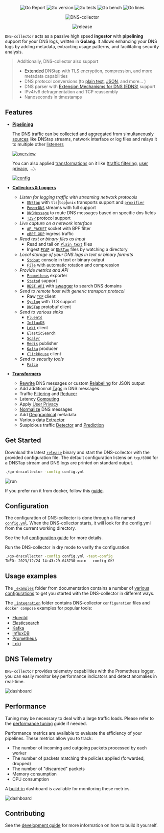 <p align="center">
<img src="https://goreportcard.com/badge/github.com/dmachard/go-dns-collector" alt="Go Report"/>
<img src="https://img.shields.io/badge/go%20version-min%201.21-green" alt="Go version"/>
<img src="https://img.shields.io/badge/go%20tests-507-green" alt="Go tests"/>
<img src="https://img.shields.io/badge/go%20bench-21-green" alt="Go bench"/>
<img src="https://img.shields.io/badge/go%20lines-31679-green" alt="Go lines"/>
</p>

<p align="center">
<img src="docs/dns-collector_logo.png" alt="DNS-collector"/>
</p>

<p align="center">
<img src="https://img.shields.io/github/v/release/dmachard/go-dnscollector?logo=github&sort=semver" alt="release"/>
</p>

`DNS-collector` acts as a passive high speed **ingestor** with **pipelining** support for your DNS logs, written in **Golang**. It allows enhancing your DNS logs by adding metadata, extracting usage patterns, and facilitating security analysis.

> Additionally, DNS-collector also support
>
> - [Extended](https://github.com/dmachard/go-dns-collector/blob/main/docs/extended_dnstap.md) DNStap with TLS encryption, compression, and more metadata capabilities
> - DNS protocol conversions (to [plain text](https://github.com/dmachard/go-dns-collector/blob/main/docs/configuration.md#custom-text-format), [JSON](https://github.com/dmachard/go-dns-collector/blob/main/docs/dnsjson.md), and more... )
> - DNS parser with [Extension Mechanisms for DNS (EDNS)](https://github.com/dmachard/go-dns-collector/blob/main/docs/dnsparser.md) support
> - IPv4/v6 defragmentation and TCP reassembly
> - Nanoseconds in timestamps

## Features

- **[Pipelining](./docs/running_mode.md)**

   The DNS traffic can be collected and aggregated from simultaneously [sources](./docs/workers.md) like DNStap streams, network interface or log files and relays it to multiple other [listeners](./docs/workers.md) 

  [![overview](./docs/_images/overview.png)](./docs/running_mode.md)

  You can also applied  [transformations](./docs/transformers.md) on it like ([traffic filtering](./docs/transformers.md#dns-filtering), [user privacy](./docs/transformers.md#user-privacy), ...).

  [![config](./docs/_images/config.png)](./docs/configuration.md)

- **[Collectors & Loggers](./docs/workers.md)**

  - *Listen for logging traffic with streaming network protocols*
    - [`DNStap`](docs/collectors/collector_dnstap.md#dns-tap) with `tls`|`tcp`|`unix` transports support and [`proxifier`](docs/collectors/collector_dnstap.md#dns-tap-proxifier)
    - [`PowerDNS`](docs/collectors/collector_powerdns.md) streams with full  support
    - [`DNSMessage`](docs/collectors/collector_dnsmessage.md) to route DNS messages based on specific dns fields
    - [`TZSP`](docs/collectors/collector_tzsp.md) protocol support
  - *Live capture on a network interface*
    - [`AF_PACKET`](docs/collectors/collector_afpacket.md) socket with BPF filter
    - [`eBPF XDP`](docs/collectors/collector_xdp.md) ingress traffic
  - *Read text or binary files as input*
    - Read and tail on [`Plain text`](docs/collectors/collector_tail.md) files
    - Ingest [`PCAP`](docs/collectors/collector_fileingestor.md) or [`DNSTap`](docs/collectors/collector_fileingestor.md) files by watching a directory
  - *Local storage of your DNS logs in text or binary formats*
    - [`Stdout`](docs/loggers/logger_stdout.md) console in text or binary output
    - [`File`](docs/loggers/logger_file.md) with automatic rotation and compression
  - *Provide metrics and API*
    - [`Prometheus`](docs/loggers/logger_prometheus.md) exporter
    - [`Statsd`](docs/loggers/logger_statsd.md) support
    - [`REST API`](docs/loggers/logger_restapi.md) with [swagger](https://generator.swagger.io/?url=https://raw.githubusercontent.com/dmachard/go-dnscollector/main/docs/swagger.yml) to search DNS domains
  - *Send to remote host with generic transport protocol*
    - Raw [`TCP`](docs/loggers/logger_tcp.md) client
    - [`Syslog`](docs/loggers/logger_syslog.md) with TLS support
    - [`DNSTap`](docs/loggers/logger_dnstap.md) protobuf client
  - *Send to various sinks*
    - [`Fluentd`](docs/loggers/logger_fluentd.md)
    - [`InfluxDB`](docs/loggers/logger_influxdb.md)
    - [`Loki`](docs/loggers/logger_loki.md) client
    - [`ElasticSearch`](docs/loggers/logger_elasticsearch.md)
    - [`Scalyr`](docs/loggers/logger_scalyr.md)
    - [`Redis`](docs/loggers/logger_redis.md) publisher
    - [`Kafka`](docs/loggers/logger_kafka.md) producer
    - [`ClickHouse`](docs/loggers/logger_clickhouse.md) client
  - *Send to security tools*
    - [`Falco`](docs/loggers/logger_falco.md)

- **[Transformers](./docs/transformers.md)**

  - [Rewrite](docs/transformers/transform_rewrite.md) DNS messages or custom [Relabeling](docs/transformers/transform_relabeling.md) for JSON output
  - Add additionnal [Tags](docs/transformers/transform_atags.md) in DNS messages
  - Traffic [Filtering](docs/transformers/transform_trafficfiltering.md) and [Reducer](docs/transformers/transform_trafficreducer.md)
  - Latency [Computing](docs/transformers/transform_latency.md)
  - Apply [User Privacy](docs/transformers/transform_userprivacy.md)
  - [Normalize](docs/transformers/transform_normalize.md) DNS messages
  - Add [Geographical](docs/transformers/transform_geoip.md) metadata
  - Various data [Extractor](docs/transformers/transform_dataextractor.md)
  - Suspicious traffic [Detector](docs/transformers/transform_suspiciousdetector.md) and [Prediction](docs/transformers/transform_trafficprediction.md)

## Get Started

Download the latest [`release`](https://github.com/dmachard/go-dns-collector/releases) binary and start the DNS-collector with the provided configuration file. The default configuration listens on `tcp/6000` for a DNSTap stream and DNS logs are printed on standard output.

```bash
./go-dnscollector -config config.yml
```

![run](docs/_images/terminal.gif)

If you prefer run it from docker, follow this [guide](./docs/docker.md).

## Configuration

The configuration of DNS-collector is done through a file named [`config.yml`](config.yml). When the DNS-collector starts, it will look for the config.yml from the current working directory.

See the full [configuration guide](./docs/configuration.md) for more details.

Run the DNS-collector in dry mode to verify the configuration.

```bash
./go-dnscollector -config config.yml -test-config
INFO: 2023/12/24 14:43:29.043730 main - config OK!
```

## Usage examples

The [`_examples`](./docs/_examples) folder from documentation contains a number of [various configurations](./docs/examples.md) to get you started with the DNS-collector in different ways.

The [`_integration`](./docs/_integration) folder contains DNS-collector `configuration` files and `docker compose` examples for popular tools:

- [Fluentd](./docs/_integration/fluentd/README.md)
- [Elasticsearch](./docs/_integration/elasticsearch/README.md)
- [Kafka](./docs/_integration/kafka/README.md)
- [InfluxDB](./docs/_integration/influxdb/README.md)
- [Prometheus](./docs/_integration/prometheus/README.md)
- [Loki](./docs/_integration/loki/README.md)

## DNS Telemetry

`DNS-collector` provides telemetry capabilities with the Prometheus logger, 
you can easily monitor key performance indicators and detect anomalies in real-time.

![dashboard](docs/_images/dashboard_prometheus.png)

## Performance

Tuning may be necessary to deal with a large traffic loads.
Please refer to the [performance tuning](./docs/performance.md) guide if needed.

Performance metrics are available to evaluate the efficiency of your pipelines. These metrics allow you to track:
- The number of incoming and outgoing packets processed by each worker
- The number of packets matching the policies applied (forwarded, dropped)
- The number of "discarded" packets
- Memory consumption
- CPU consumption

A [build-in](./docs/dashboards/grafana_exporter.json) dashboard is available for monitoring these metrics.

![dashboard](docs/_images/dashboard_global.png)

## Contributing

See the [development guide](./docs/development.md) for more information on how to build it yourself.
